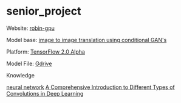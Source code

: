 # senior_project

Website: [robin-gpu](robin-gpu.cpe.ku.ac.th:8000/marker/)

Model base: [image to image translation using conditional GAN's](https://www.tensorflow.org/alpha/tutorials/generative/pix2pix)

Platform: [TensorFlow 2.0 Alpha](https://www.tensorflow.org/alpha)

Model File: [Gdrive](https://drive.google.com/drive/folders/1DxKUsCJ-7mfjw4B8SU7aAvt0LMOlzces?usp=sharing)

Knowledge

[neural network](https://medium.com/@sanparithmarukatat/สนุกกับ-neural-network-657fa293c4d1)
[A Comprehensive Introduction to Different Types of Convolutions in Deep Learning](https://towardsdatascience.com/a-comprehensive-introduction-to-different-types-of-convolutions-in-deep-learning-669281e58215)
